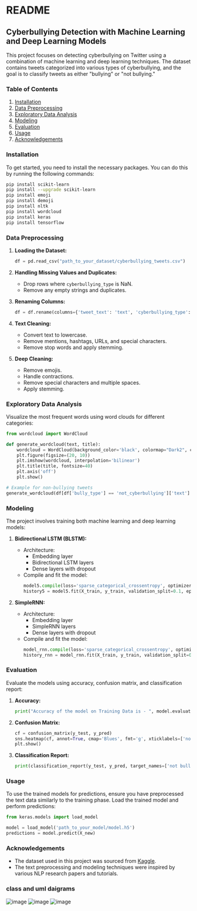 
# README

## Cyberbullying Detection with Machine Learning and Deep Learning Models

This project focuses on detecting cyberbullying on Twitter using a combination of machine learning and deep learning techniques. The dataset contains tweets categorized into various types of cyberbullying, and the goal is to classify tweets as either "bullying" or "not bullying."

### Table of Contents
1. [Installation](#installation)
2. [Data Preprocessing](#data-preprocessing)
3. [Exploratory Data Analysis](#exploratory-data-analysis)
4. [Modeling](#modeling)
5. [Evaluation](#evaluation)
6. [Usage](#usage)
7. [Acknowledgements](#acknowledgements)

### Installation

To get started, you need to install the necessary packages. You can do this by running the following commands:

```sh
pip install scikit-learn
pip install --upgrade scikit-learn
pip install emoji
pip install demoji
pip install nltk
pip install wordcloud
pip install keras
pip install tensorflow
```

### Data Preprocessing

1. **Loading the Dataset:**
   ```python
   df = pd.read_csv("path_to_your_dataset/cyberbullying_tweets.csv")
   ```

2. **Handling Missing Values and Duplicates:**
   - Drop rows where `cyberbullying_type` is NaN.
   - Remove any empty strings and duplicates.

3. **Renaming Columns:**
   ```python
   df = df.rename(columns={'tweet_text': 'text', 'cyberbullying_type': 'bully_type'})
   ```

4. **Text Cleaning:**
   - Convert text to lowercase.
   - Remove mentions, hashtags, URLs, and special characters.
   - Remove stop words and apply stemming.

5. **Deep Cleaning:**
   - Remove emojis.
   - Handle contractions.
   - Remove special characters and multiple spaces.
   - Apply stemming.

### Exploratory Data Analysis

Visualize the most frequent words using word clouds for different categories:

```python
from wordcloud import WordCloud

def generate_wordcloud(text, title):
    wordcloud = WordCloud(background_color='black', colormap="Dark2", collocations=False).generate(" ".join(text))
    plt.figure(figsize=(20, 10))
    plt.imshow(wordcloud, interpolation='bilinear')
    plt.title(title, fontsize=40)
    plt.axis('off')
    plt.show()

# Example for non-bullying tweets
generate_wordcloud(df[df['bully_type'] == 'not_cyberbullying']['text'].values, "Not Bully")
```

### Modeling

The project involves training both machine learning and deep learning models:

1. **Bidirectional LSTM (BLSTM):**
   - Architecture:
     - Embedding layer
     - Bidirectional LSTM layers
     - Dense layers with dropout
   - Compile and fit the model:
     ```python
     model5.compile(loss='sparse_categorical_crossentropy', optimizer='adam', metrics=['accuracy'])
     history5 = model5.fit(X_train, y_train, validation_split=0.1, epochs=40, batch_size=128)
     ```

2. **SimpleRNN:**
   - Architecture:
     - Embedding layer
     - SimpleRNN layers
     - Dense layers with dropout
   - Compile and fit the model:
     ```python
     model_rnn.compile(loss='sparse_categorical_crossentropy', optimizer='adam', metrics=['accuracy'])
     history_rnn = model_rnn.fit(X_train, y_train, validation_split=0.1, epochs=40, batch_size=128)
     ```

### Evaluation

Evaluate the models using accuracy, confusion matrix, and classification report:

1. **Accuracy:**
   ```python
   print("Accuracy of the model on Training Data is - ", model.evaluate(X_train, y_train)[1]*100 , "%")
   ```

2. **Confusion Matrix:**
   ```python
   cf = confusion_matrix(y_test, y_pred)
   sns.heatmap(cf, annot=True, cmap='Blues', fmt='g', xticklabels=['not bullying', 'bullying'], yticklabels=['not bullying', 'bullying'])
   plt.show()
   ```

3. **Classification Report:**
   ```python
   print(classification_report(y_test, y_pred, target_names=['not bullying', 'bullying']))
   ```

### Usage

To use the trained models for predictions, ensure you have preprocessed the text data similarly to the training phase. Load the trained model and perform predictions:

```python
from keras.models import load_model

model = load_model('path_to_your_model/model.h5')
predictions = model.predict(X_new)
```

### Acknowledgements

- The dataset used in this project was sourced from [Kaggle](https://www.kaggle.com/).
- The text preprocessing and modeling techniques were inspired by various NLP research papers and tutorials.

### class and uml daigrams
![image](https://github.com/Sabavat-Jayanth-Naik/Final-Year-Project-Cyberbullying-detection/assets/130920035/9d4cc743-f354-4af1-a9e6-c1237f7d38de)
![image](https://github.com/Sabavat-Jayanth-Naik/Final-Year-Project-Cyberbullying-detection/assets/130920035/74a59832-d9c5-401a-b089-0bc6a574d974)
![image](https://github.com/Sabavat-Jayanth-Naik/Final-Year-Project-Cyberbullying-detection/assets/130920035/64612c04-09c7-41c4-a829-8df58f4cae83)





